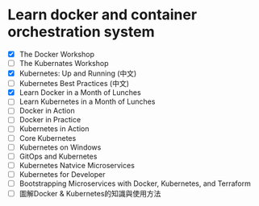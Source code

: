 # Learn docker and container orchestration system 


- [x] The Docker Workshop 
- [ ] The Kubernates Workshop
- [x] Kubernetes: Up and Running (中文)
- [ ] Kubernetes Best Practices (中文) 
- [x] Learn Docker in a Month of Lunches
- [ ] Learn Kubernetes in a Month of Lunches
- [ ] Docker in Action
- [ ] Docker in Practice
- [ ] Kubernetes in Action
- [ ] Core Kubernetes 
- [ ] Kubernetes on Windows
- [ ] GitOps and Kubernetes
- [ ] Kubernetes Natvice Microservices
- [ ] Kubernetes for Developer
- [ ] Bootstrapping Microservices with Docker, Kubernetes, and Terraform
- [ ] 圖解Docker & Kubernetes的知識與使用方法